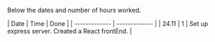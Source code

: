 Below the dates and number of hours worked.

|  Date | Time  | Done          |
| ------------- | ------------- |
| 24.11 | 1     | Set up express server. Created a React frontEnd. | 